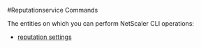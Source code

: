 #Reputationservice Commands

The entities on which you can perform NetScaler CLI operations:
<ul><li><a href="../../reputationservice/reputation-settings/reputation-settings">reputation settings</a></li></ul>



